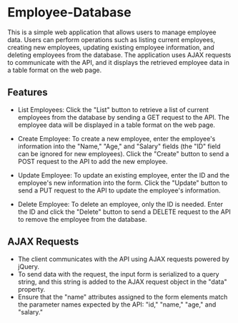 # Employee-Database

This is a simple web application that allows users to manage employee data. Users can perform operations such as listing current employees, creating new employees, updating existing employee information, and deleting employees from the database. The application uses AJAX requests to communicate with the API, and it displays the retrieved employee data in a table format on the web page.

## Features
- List Employees: Click the "List" button to retrieve a list of current employees from the database by sending a GET request to the API. The employee data will be displayed in a table format on the web page.

- Create Employee: To create a new employee, enter the employee's information into the "Name," "Age," and "Salary" fields (the "ID" field can be ignored for new employees). Click the "Create" button to send a POST request to the API to add the new employee.

- Update Employee: To update an existing employee, enter the ID and the employee's new information into the form. Click the "Update" button to send a PUT request to the API to update the employee's information.

- Delete Employee: To delete an employee, only the ID is needed. Enter the ID and click the "Delete" button to send a DELETE request to the API to remove the employee from the database.

## AJAX Requests
- The client communicates with the API using AJAX requests powered by jQuery.
- To send data with the request, the input form is serialized to a query string, and this string is added to the AJAX request object in the "data" property.
- Ensure that the "name" attributes assigned to the form elements match the parameter names expected by the API: "id," "name," "age," and "salary."
